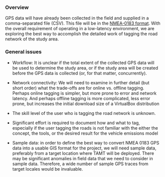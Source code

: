 ### Overview ###

GPS data will have already been collected in the field and supplied in a comma-separated file (CSV). This file will be in the [NMEA-0183 format](http://en.wikipedia.org/wiki/NMEA_0183). With the overall requirement of operating in a low-latency environment, we are exploring the best way to accomplish the detailed work of tagging the road network of the study area.

### General issues ###

  * Workflow: It is unclear if the total extent of the collected GPS data will be used to determine the study area, or if the study area will be created before the GPS data is collected (or, for that matter, concurrently).

  * Network connectivity: We will need to examine in further detail (but short order) what the trade-offs are for online vs. offline tagging. Perhaps online tagging is simpler, but more prone to error and network latency. And perhaps offline tagging is more complicated, less error prone, but increases the initial download size of a VirtualBox distribution

  * The skill level of the user who is tagging the road network is unknown.

  * Significant effort is required to document how and what to tag, especially if the user tagging the roads is not familiar with the either the concept, the tools, or the desired result for the vehicle emissions model

  * Sample data: in order to define the best way to convert NMEA 0183 GPS data into a usable GIS format for the project, we will need sample data, preferably from a target location where TAMT will be deployed. There may be significant anomalies in field data that we need to consider in sample data. Therefore, a wide number of sample GPS traces from target locales would be invaluable.